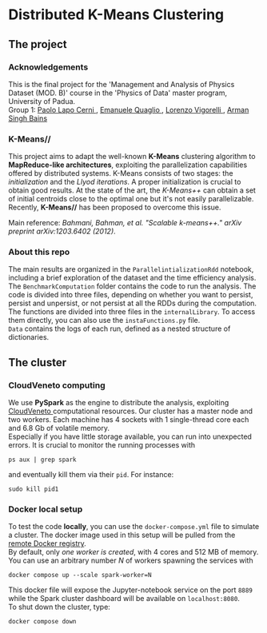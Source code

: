 # Distributed K-Means Clustering

## The project

### Acknowledgements
This is the final project for the 'Management and Analysis of Physics Dataset (MOD. B)' course in the 'Physics of Data' master program, University of Padua. <br>
Group 1: <a href=https://github.com/paololapo> Paolo Lapo Cerni </a>, <a href=https://github.com/emanuele-quaglio> Emanuele Quaglio </a>, <a href=https://github.com/LorenzoVigorelli> Lorenzo Vigorelli </a>, 
<a href=https://github.com/T3X3K> Arman Singh Bains </a>

### K-Means//
This project aims to adapt the well-known **K-Means** clustering algorithm to **MapReduce-like architectures**, exploiting the parallelization capabilities offered by distributed systems. K-Means consists of two stages: the *initialization* and the *Llyod iterations*. A proper initialization is crucial to obtain good results. At the state of the art, the *K-Means++* can obtain a set of initial centroids close to the optimal one but it's not easily parallelizable. Recently, **K-Means//** has been proposed to overcome this issue. 

Main reference: *Bahmani, Bahman, et al. "Scalable k-means++." arXiv preprint arXiv:1203.6402 (2012)*.

### About this repo
The main results are organized in the `ParallelintializationRdd` notebook, including a brief exploration of the dataset and the time efficiency analysis. <br>
The `BenchmarkComputation` folder contains the code to run the analysis. The code is divided into three files, depending on whether you want to persist, persist and unpersist, or not persist at all the RDDs during the computation. <br>
The functions are divided into three files in the `internalLibrary`. To access them directly, you can also use the `instaFunctions.py` file. <br>
`Data` contains the logs of each run, defined as a nested structure of dictionaries. 

## The cluster
### CloudVeneto computing
We use **PySpark** as the engine to distribute the analysis, exploiting <a href=https://cloudveneto.it/> CloudVeneto </a> computational resources. 
Our cluster has a master node and two workers. Each machine has $4$ sockets with $1$ single-thread core each and $6.8$ Gb of volatile memory. <br>
Especially if you have little storage available, you can run into unexpected errors. It is crucial to monitor the running processes with
```
ps aux | grep spark
```
and eventually kill them via their `pid`. For instance:
```
sudo kill pid1
```


### Docker local setup
To test the code **locally**, you can use the `docker-compose.yml` file to simulate a cluster. The docker image used in this setup will be pulled from the [remote Docker registry](https://hub.docker.com/repository/docker/jpazzini/mapd-b). <br>
By default, only *one worker is created*, with $4$ cores and $512$ MB of memory. You can use an arbitrary number *N* of workers spawning the services with
```
docker compose up --scale spark-worker=N
```
This docker file will expose the Jupyter-notebook service on the port `8889` while the Spark cluster dashboard will be available on `localhost:8080`. <br>
To shut down the cluster, type:
```
docker compose down
```
